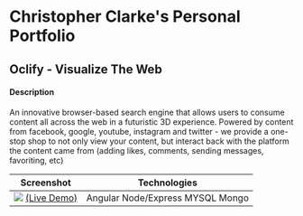 
# Christopher Clarke's Personal Portfolio

## Oclify - Visualize The Web
#### Description
An innovative browser-based search engine that allows users to consume content all across the web in a futuristic 3D experience. Powered by content from facebook, google, youtube, instagram and twitter - we provide a one-stop shop to not only view your content, but interact back with the platform the content came from (adding likes, comments, sending messages, favoriting, etc)

| Screenshot | Technologies|
|--|--|
| ![](https://user-images.githubusercontent.com/5151401/69593792-2274e100-0faf-11ea-9580-996c4b0a7a4e.png) [(Live Demo)](https://drive.google.com/file/d/1EhOi4i0NpxJPO7wIZ8-glcu51W6VigFm/view?usp=sharing)| Angular Node/Express MYSQL Mongo
